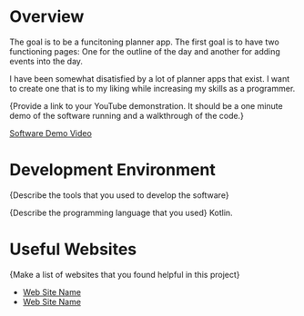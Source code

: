 # Overview

The goal is to be a funcitoning planner app. The first goal is to have two functioning pages: One for the outline of the day and another for adding events into the day.

I have been somewhat disatisfied by a lot of planner apps that exist. I want to create one that is to my liking while increasing my skills as a programmer.

{Provide a link to your YouTube demonstration. It should be a one minute demo of the software running and a walkthrough of the code.}

[Software Demo Video](http://youtube.link.goes.here)

# Development Environment

{Describe the tools that you used to develop the software}

{Describe the programming language that you used}
Kotlin.

# Useful Websites

{Make a list of websites that you found helpful in this project}

- [Web Site Name](http://url.link.goes.here)
- [Web Site Name](http://url.link.goes.here)
